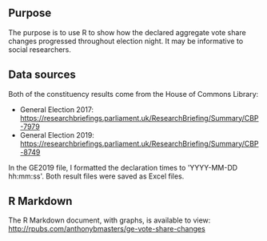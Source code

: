 ## Purpose

The purpose is to use R to show how the declared aggregate vote share changes progressed throughout election night.
It may be informative to social researchers.

## Data sources

Both of the constituency results come from the House of Commons Library:
- General Election 2017: https://researchbriefings.parliament.uk/ResearchBriefing/Summary/CBP-7979
- General Election 2019: https://researchbriefings.parliament.uk/ResearchBriefing/Summary/CBP-8749

In the GE2019 file, I formatted the declaration times to 'YYYY-MM-DD hh:mm:ss'.
Both result files were saved as Excel files.

## R Markdown

The R Markdown document, with graphs, is available to view:
http://rpubs.com/anthonybmasters/ge-vote-share-changes
